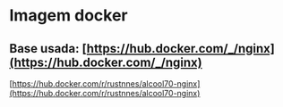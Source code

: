 # Imagem docker

## Base usada: [https://hub.docker.com/_/nginx](https://hub.docker.com/_/nginx)

[https://hub.docker.com/r/rustnnes/alcool70-nginx](https://hub.docker.com/r/rustnnes/alcool70-nginx)
